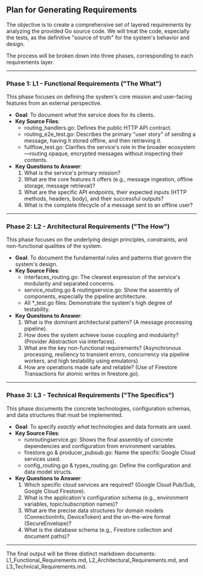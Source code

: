 ## **Plan for Generating Requirements**

The objective is to create a comprehensive set of layered requirements by analyzing the provided Go source code. We will treat the code, especially the tests, as the definitive "source of truth" for the system's behavior and design.

The process will be broken down into three phases, corresponding to each requirements layer.

---

### **Phase 1: L1 \- Functional Requirements ("The What")**

This phase focuses on defining the system's core mission and user-facing features from an external perspective.

* **Goal**: To document *what* the service does for its clients.
* **Key Source Files**:
    * routing\_handlers.go: Defines the public HTTP API contract.
    * routing\_e2e\_test.go: Describes the primary "user story" of sending a message, having it stored offline, and then retrieving it.
    * fullflow\_test.go: Clarifies the service's role in the broader ecosystem—routing opaque, encrypted messages without inspecting their contents.
* **Key Questions to Answer**:
    1. What is the service's primary mission?
    2. What are the core features it offers (e.g., message ingestion, offline storage, message retrieval)?
    3. What are the specific API endpoints, their expected inputs (HTTP methods, headers, body), and their successful outputs?
    4. What is the complete lifecycle of a message sent to an offline user?

---

### **Phase 2: L2 \- Architectural Requirements ("The How")**

This phase focuses on the underlying design principles, constraints, and non-functional qualities of the system.

* **Goal**: To document the fundamental rules and patterns that govern the system's design.
* **Key Source Files**:
    * interfaces\_routing.go: The clearest expression of the service's modularity and separated concerns.
    * service\_routing.go & routingservice.go: Show the assembly of components, especially the pipeline architecture.
    * All \*\_test.go files: Demonstrate the system's high degree of testability.
* **Key Questions to Answer**:
    1. What is the dominant architectural pattern? (A message processing pipeline).
    2. How does the system achieve loose coupling and modularity? (Provider Abstraction via interfaces).
    3. What are the key non-functional requirements? (Asynchronous processing, resiliency to transient errors, concurrency via pipeline workers, and high testability using emulators).
    4. How are operations made safe and reliable? (Use of Firestore Transactions for atomic writes in firestore.go).

---

### **Phase 3: L3 \- Technical Requirements ("The Specifics")**

This phase documents the concrete technologies, configuration schemas, and data structures that must be implemented.

* **Goal**: To specify *exactly what* technologies and data formats are used.
* **Key Source Files**:
    * runroutingservice.go: Shows the final assembly of concrete dependencies and configuration from environment variables.
    * firestore.go & producer\_pubsub.go: Name the specific Google Cloud services used.
    * config\_routing.go & types\_routing.go: Define the configuration and data model structs.
* **Key Questions to Answer**:
    1. Which specific cloud services are required? (Google Cloud Pub/Sub, Google Cloud Firestore).
    2. What is the application's configuration schema (e.g., environment variables, topic/subscription names)?
    3. What are the precise data structures for domain models (ConnectionInfo, DeviceToken) and the on-the-wire format (SecureEnvelope)?
    4. What is the database schema (e.g., Firestore collection and document paths)?

---

The final output will be three distinct markdown documents: L1\_Functional\_Requirements.md, L2\_Architectural\_Requirements.md, and L3\_Technical\_Requirements.md.
